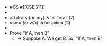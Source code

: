 - #CS #[[CSE 311]]
-
- arbitrary (or any) is for forall ($\forall$)
- some (or w/o) is for exists ($\exists$)
-
- Prove "if A, then B"
	- -> Suppose A. We get B. So, "if A, then B"
